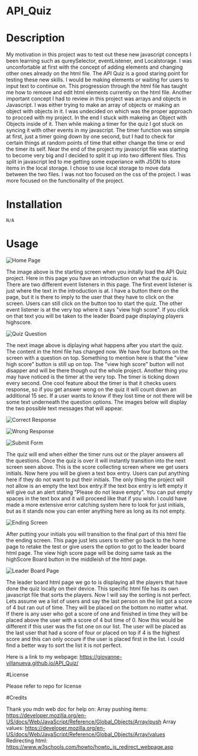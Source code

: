 # API_Quiz

# Description

My motivation in this project was to test out these new javascript concepts I been learning such as qureySelector, eventListener, and Localstorage. I was unconfortable at first with the concept of adding elements and changing other ones already on the html file. The API Quiz is a good staring point for testing these new skills. I would be making elements or waiting for users to input text to continue on. This progression through the html file has taught me how to remove and edit html elements currently on the html file. Another important concept I had to review in this project was arrays and objects in Javascript. I was either trying to make an array of objects or making an object with objects in it. I was undecided on which was the proper approach to procced with my project. In the end I stuck with makeing an Object with Objects inside of it. Then while making a timer for the quiz I got stuck on syncing it with other events in my javascript. The timer function was simple at first, just a timer going down by one second, but I had to check for certain things at random points of time that either change the time or end the timer its self. Near the end of the project my javascript file was starting to become very big and I decided to split it up into two different files. This split in javascript led to me getting some experiance with JSON to store items in the local storage. I chose to use local storage to move data between the two files. I was not too focused on the css of the project. I was more focused on the functionality of the project. 

# Installation

    N/A

# Usage

![Home Page](./assets/images/homePage.PNG)

The image above is the starting screen when you initally load the API Quiz project. Here in this page you have an introduction on what the quiz is. There are two different event listeners in this page. The first event listener is just where the text in the introduction is at. I have a button there on the page, but it is there to imply to the user that they have to click on the screen. Users can still click on the button too to start the quiz. The other event listener is at the very top where it says "view high score". If you click on that text you will be taken to the leader Board page displaying players highscore. 

![Quiz Question](./assets/images/Questions.PNG)

The next image above is diplaying what happens after you start the quiz. The content in the html file has changed now. We have four buttons on the screen with a question on top. Something to mention here is that the "view high score" button is still up on top. The "view high score" button will not disapper and will be there though out the whole project. Another thing you may have noticed is the timer at the very top. The timer is ticking down every second. One cool feature about the timer is that it checks users response, so if you get answer wong on the quiz it will count down an additional 15 sec. If a user wants to know if they lost time or not there will be some text underneath the question options. The images below will display the two possible text messages that will appear.

![Correct Response](./assets/images/correct.PNG)

![Wrong Response](./assets/images/wrong.PNG)

![Submit Form](./assets/images/Submit.PNG)

The quiz will end when either the timer runs out or the player answers all the questions. Once the quiz is over it will instantly transition into the next screen seen above. This is the score collecting screen where we get users initials. Now here you will be given a text box entry. Users can put anything here if they do not want to put their initials. The only thing the project will not allow is an empty the text box entry.If the text box entry is left empty it will give out an alert stating "Please do not leave empty". You can put empty spaces in the text box and it will proceed like that if you wish. I could have made a more extensive error catching system here to look for just initials, but as it stands now you can enter anything here as long as its not empty.

![Ending Screen](./assets/images/ending.PNG)

After putting your initials you will transition to the final part of this html file the ending screen. This page just lets users to either go back to the home page to retake the test or give users the option to got to the leader board html page. The view high score page will be doing same task as the highScore Board button in the middleish of the html page. 

![Leader Board Page](./assets/images/leaderBoard.PNG) 

The leader board html page we go to is displaying all the players that have done the quiz locally on their device. This specific html file has its own javascript file that sorts the players. Now I will say the sorting is not perfect. Lets assume we a list of users and say the last person on the list got a score of 4 but ran out of time. They will be placed on the bottom no matter what. If there is any user who got a score of one and finished in time they will be placed above the user with a score of 4 but time of 0. Now this would be different if this user was the fist one on our list. The user will be placed as the last user that had a score of four or placed on top if 4 is the highest score and this can only occure if the user is placed first in the list. I could find a better way to sort the list it is not perfect.

Here is a link to my webpage: https://giovanne-villanueva.github.io/API_Quiz/

#License

Please refer to repo for license

#Credits

Thank you mdn web doc for help on:
Array pushing items: https://developer.mozilla.org/en-US/docs/Web/JavaScript/Reference/Global_Objects/Array/push
Array values: https://developer.mozilla.org/en-US/docs/Web/JavaScript/Reference/Global_Objects/Array/values
Redirecting html: https://www.w3schools.com/howto/howto_js_redirect_webpage.asp

